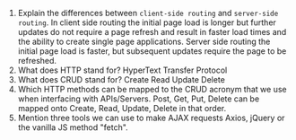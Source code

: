 1.  Explain the differences between `client-side routing` and `server-side routing`.
In client side routing the initial page load is longer but further updates do not require a page refresh and result in faster load times and the ability to create single page applications. Server side routing the initial page load is faster, but subsequent updates require the page to be refreshed.
1.  What does HTTP stand for?
HyperText Transfer Protocol
1.  What does CRUD stand for?
Create Read Update Delete
1.  Which HTTP methods can be mapped to the CRUD acronym that we use when interfacing with APIs/Servers.
Post, Get, Put, Delete can be mapped onto Create, Read, Update, Delete in that order.
1.  Mention three tools we can use to make AJAX requests
Axios, jQuery or the vanilla JS method "fetch".